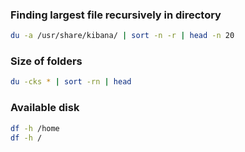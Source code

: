 ### Finding largest file recursively in directory

```sh
du -a /usr/share/kibana/ | sort -n -r | head -n 20
```

### Size of folders

```sh
du -cks * | sort -rn | head
```

### Available disk

```sh
df -h /home
df -h /
```
